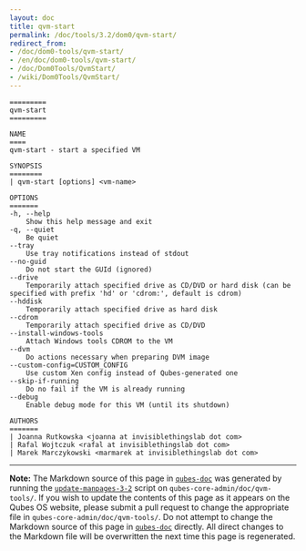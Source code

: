 ```yaml
---
layout: doc
title: qvm-start
permalink: /doc/tools/3.2/dom0/qvm-start/
redirect_from:
- /doc/dom0-tools/qvm-start/
- /en/doc/dom0-tools/qvm-start/
- /doc/Dom0Tools/QvmStart/
- /wiki/Dom0Tools/QvmStart/
---
```


```
=========
qvm-start
=========

NAME
====
qvm-start - start a specified VM

SYNOPSIS
========
| qvm-start [options] <vm-name>

OPTIONS
=======
-h, --help
    Show this help message and exit
-q, --quiet
    Be quiet           
--tray
    Use tray notifications instead of stdout
--no-guid
    Do not start the GUId (ignored)
--drive
    Temporarily attach specified drive as CD/DVD or hard disk (can be specified with prefix 'hd' or 'cdrom:', default is cdrom)
--hddisk
    Temporarily attach specified drive as hard disk
--cdrom
    Temporarily attach specified drive as CD/DVD
--install-windows-tools
    Attach Windows tools CDROM to the VM
--dvm
    Do actions necessary when preparing DVM image
--custom-config=CUSTOM_CONFIG
    Use custom Xen config instead of Qubes-generated one
--skip-if-running
    Do no fail if the VM is already running
--debug
    Enable debug mode for this VM (until its shutdown)

AUTHORS
=======
| Joanna Rutkowska <joanna at invisiblethingslab dot com>
| Rafal Wojtczuk <rafal at invisiblethingslab dot com>
| Marek Marczykowski <marmarek at invisiblethingslab dot com>
```

-----

**Note:** The Markdown source of this page in [`qubes-doc`] was generated by running the [`update-manpages-3-2`] script on `qubes-core-admin/doc/qvm-tools/`.
If you wish to update the contents of this page as it appears on the Qubes OS website, please submit a pull request to change the appropriate file in `qubes-core-admin/doc/qvm-tools/`.
Do not attempt to change the Markdown source of this page in [`qubes-doc`] directly.
All direct changes to the Markdown file will be overwritten the next time this page is regenerated.

[`qubes-doc`]: https://github.com/QubesOS/qubes-doc/
[`update-manpages-3-2`]: https://github.com/QubesOS/qubesos.github.io/blob/master/_utils/update-manpages-3-2

